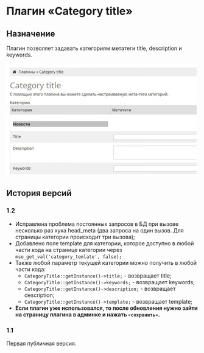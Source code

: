 # Плагин «Category title»

## Назначение

Плагин позволяет задавать категориям метатеги title, description и keywords.

![Скриншот](img/category_title.jpg "Скриншот")

## История версий

### 1.2

* Исправлена проблема постоянных запросов в БД при  вызове несколько раз хука
head_meta (два запроса на один вызов. Для страницы категории происходит три вызова);
* Добавлено поле template для категории, которое доступно в любой части кода
на странице категории через `mso_get_val('category_temlate', false);`
* Также любой параметр текущей категории можно получить в любой части кода:
  * `CategoryTitle::getInstance()->title;` - возвращает title;
  * `CategoryTitle::getInstance()->keywords;` - возвращает keywords;
  * `CategoryTitle::getInstance()->description;` - возвращает description;
  * `CategoryTitle::getInstance()->template;` - возвращает template;
* **Если плагин уже использовался, то после обновления нужно зайти на страницу
плагина в админке и нажать `«сохранить»`.**

### 1.1

Первая публичная версия.
